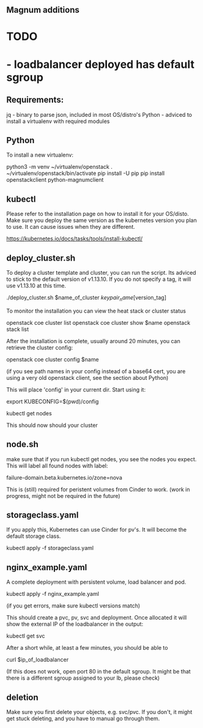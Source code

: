 Magnum additions
----------------


# TODO
#
# - loadbalancer deployed has default sgroup

Requirements:
------------

jq - binary to parse json, included in most OS/distro's
Python - adviced to install a virtualenv with required modules



Python
------
To install a new virtualenv:

python3 -m venv ~/virtualenv/openstack
. ~/virtualenv/openstack/bin/activate
pip install -U pip
pip install openstackclient python-magnumclient 


kubectl
-------

Please refer to the installation page on how to install it for your OS/disto.
Make sure  you deploy the same version as the kubernetes version you plan
to use. It can cause issues when they are different.

https://kubernetes.io/docs/tasks/tools/install-kubectl/


deploy_cluster.sh
-----------------

To deploy a cluster template and cluster, you can run the script. Its adviced
to stick to the default version of v1.13.10. If you do not specify a tag,
it will use v1.13.10 at this time.

./deploy_cluster.sh $name_of_cluster $keypair_name [$version_tag]

To monitor the installation you can view the heat stack or cluster status

openstack coe cluster list
openstack coe cluster show $name
openstack stack list

After the installation is complete, usually around 20 minutes, you can retrieve
the cluster config:

openstack coe cluster config $name

(if you see path names in your config instead of a base64 cert,
 you are using a very old openstack client, see the section about Python)

This will place 'config' in your current dir. Start using it:

export KUBECONFIG=$(pwd)/config

kubectl get nodes

This should now should your cluster


node.sh
--------

make sure that if you run kubectl get nodes, you see the nodes you expect.
This will label all found nodes with label: 

failure-domain.beta.kubernetes.io/zone=nova

This is (still) required for peristent volumes from Cinder to work.
(work in progress, might not be required in the future)

storageclass.yaml
-----------------

If you apply this, Kubernetes can use Cinder for pv's. It will become the
default storage class.

kubectl apply -f storageclass.yaml


nginx_example.yaml
------------------

A complete deployment with persistent volume, load balancer and pod.

kubectl apply -f nginx_example.yaml

(if you get errors, make sure kubectl versions match)

This should create a pvc, pv, svc and deployment. Once allocated it will show
the external IP of the loadbalancer in the output:

kubectl get svc

After a short while, at least a few minutes, you should be able to

curl $ip_of_loadbalancer

(If this does not work, open port 80 in the default sgroup. It might be
that there is a different sgroup assigned to your lb, please check)


deletion
--------

Make sure you first delete your objects, e.g. svc/pvc. If you don't,
it might get stuck deleting, and you have to manual go through them.



